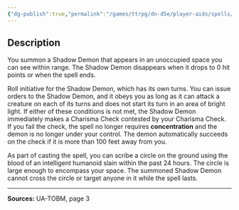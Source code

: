 ```yaml
---
{"dg-publish":true,"permalink":"/games/ttrpg/dn-d5e/player-aids/spells/level-4/conjure-shadow-demon-ua/","tags":["ttrpg/dnd/5e","verbal","somatic","material","concentration","spell"],"noteIcon":""}
---
```



## Description
You summon a Shadow Demon that appears in an unoccupied space you can see within range.
The Shadow Demon disappears when it drops to 0 hit points or when the spell ends.

Roll initiative for the Shadow Demon, which has its own turns.
You can issue orders to the Shadow Demon, and it obeys you as long as it can attack a creature on each of its turns and does not start its turn in an area of bright light.
If either of these conditions is not met, the Shadow Demon immediately makes a Charisma Check contested by your Charisma Check.
If you fail the check, the spell no longer requires **concentration** and the demon is no longer under your control.
The demon automatically succeeds on the check if it is more than 100 feet away from you.

As part of casting the spell, you can scribe a circle on the ground using the blood of an intelligent humanoid slain within the past 24 hours.
The circle is large enough to encompass your space.
The summoned Shadow Demon cannot cross the circle or target anyone in it while the spell lasts.

---

**Sources:** UA-TOBM, page 3
